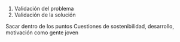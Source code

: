 1. Validación del problema
2. Validación de la solución

Sacar dentro de los puntos 
Cuestiones de sostenibilidad, desarrollo, motivación como gente joven 
